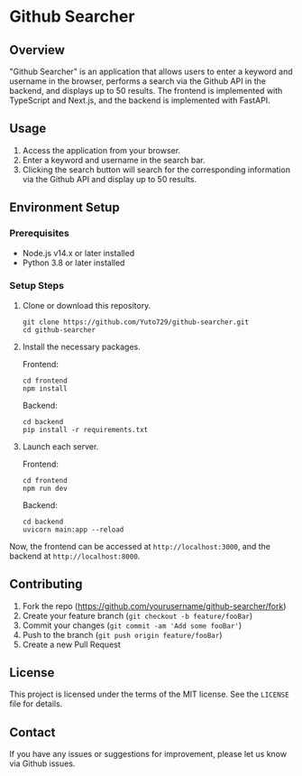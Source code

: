 # Github Searcher

## Overview

"Github Searcher" is an application that allows users to enter a keyword and username in the browser, performs a search via the Github API in the backend, and displays up to 50 results. The frontend is implemented with TypeScript and Next.js, and the backend is implemented with FastAPI.

## Usage

1. Access the application from your browser.
2. Enter a keyword and username in the search bar.
3. Clicking the search button will search for the corresponding information via the Github API and display up to 50 results.

## Environment Setup

### Prerequisites

- Node.js v14.x or later installed
- Python 3.8 or later installed

### Setup Steps

1. Clone or download this repository.

    ```
    git clone https://github.com/Yuto729/github-searcher.git
    cd github-searcher
    ```

2. Install the necessary packages.

    Frontend:

    ```
    cd frontend
    npm install
    ```

    Backend:

    ```
    cd backend
    pip install -r requirements.txt
    ```

3. Launch each server.

    Frontend:

    ```
    cd frontend
    npm run dev
    ```

    Backend:

    ```
    cd backend
    uvicorn main:app --reload
    ```

Now, the frontend can be accessed at `http://localhost:3000`, and the backend at `http://localhost:8000`.

## Contributing

1. Fork the repo (https://github.com/yourusername/github-searcher/fork)
2. Create your feature branch (`git checkout -b feature/fooBar`)
3. Commit your changes (`git commit -am 'Add some fooBar'`)
4. Push to the branch (`git push origin feature/fooBar`)
5. Create a new Pull Request

## License

This project is licensed under the terms of the MIT license. See the `LICENSE` file for details.

## Contact

If you have any issues or suggestions for improvement, please let us know via Github issues.
